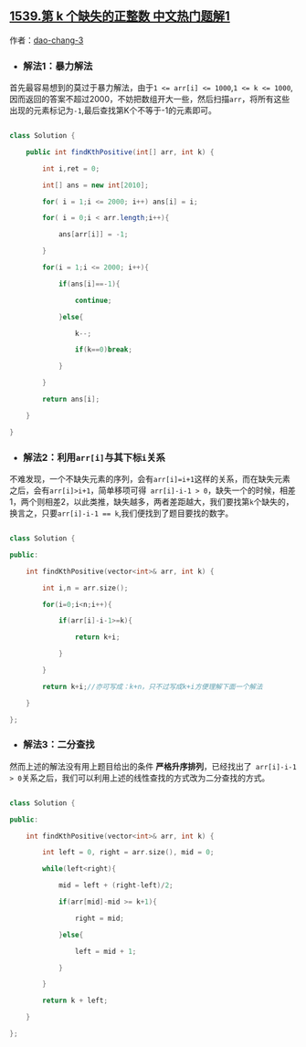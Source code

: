 ## [1539.第 k 个缺失的正整数 中文热门题解1](https://leetcode.cn/problems/kth-missing-positive-number/solutions/100000/duo-chong-jie-fa-by-dao-chang-3)

作者：[dao-chang-3](https://leetcode.cn/u/dao-chang-3)


- ### 解法1：暴力解法

首先最容易想到的莫过于暴力解法，由于`1 <= arr[i] <= 1000`,`1 <= k <= 1000`,因而返回的答案不超过2000，不妨把数组开大一些，然后扫描`arr`，将所有这些出现的元素标记为`-1`,最后查找第K个不等于-1的元素即可。
```java
class Solution {
    public int findKthPositive(int[] arr, int k) {
        int i,ret = 0;
        int[] ans = new int[2010];
        for( i = 1;i <= 2000; i++) ans[i] = i; 
        for( i = 0;i < arr.length;i++){
            ans[arr[i]] = -1;
        }
        for(i = 1;i <= 2000; i++){
            if(ans[i]==-1){
                continue;   
            }else{
                k--;
                if(k==0)break;
            }
        }
        return ans[i];
    }
}
```


- ### 解法2：利用`arr[i]`与其下标`i`关系

不难发现，一个不缺失元素的序列，会有`arr[i]=i+1`这样的关系，而在缺失元素之后，会有`arr[i]>i+1`，简单移项可得` arr[i]-i-1 > 0`，缺失一个的时候，相差1，两个则相差2，以此类推，缺失越多，两者差距越大，我们要找第`k`个缺失的，换言之，只要`arr[i]-i-1 == k`,我们便找到了题目要找的数字。
```c++
class Solution {
public:
    int findKthPositive(vector<int>& arr, int k) {
        int i,n = arr.size();
        for(i=0;i<n;i++){
            if(arr[i]-i-1>=k){
                return k+i;
            }
        }
        return k+i;//亦可写成：k+n，只不过写成k+i方便理解下面一个解法
    }
};
```

- ### 解法3：二分查找

然而上述的解法没有用上题目给出的条件 **严格升序排列**，已经找出了` arr[i]-i-1 > 0`关系之后，我们可以利用上述的线性查找的方式改为二分查找的方式。
```c++
class Solution {
public:
    int findKthPositive(vector<int>& arr, int k) {
        int left = 0, right = arr.size(), mid = 0;
        while(left<right){
            mid = left + (right-left)/2;
            if(arr[mid]-mid >= k+1){
                right = mid;
            }else{
                left = mid + 1;
            }
        }
        return k + left;
    }
};
```
